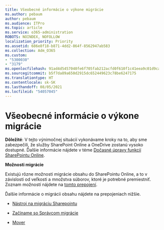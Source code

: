 ```yaml
---
title: Všeobecné informácie o výkone migrácie
ms.author: pebaum
author: pebaum
ms.audience: ITPro
ms.topic: article
ms.service: o365-administration
ROBOTS: NOINDEX, NOFOLLOW
localization_priority: Priority
ms.assetid: 686e8f18-b871-4dd2-864f-8562947ab583
ms.collection: Adm_O365
ms.custom:
- "5300030"
- "3179"
ms.openlocfilehash: 91ad4d5457040fe6f705fab212acfd0f610f1c41eea9c01d9cab80439607292c
ms.sourcegitcommit: b5f7da89a650d2915dc652449623c78be6247175
ms.translationtype: HT
ms.contentlocale: sk-SK
ms.lasthandoff: 08/05/2021
ms.locfileid: "54057045"
---
```

# <a name="general-migration-performance-guidance"></a>Všeobecné informácie o výkone migrácie


**Dôležité**: V tejto výnimočnej situácií vykonávame kroky na to, aby sme zabezpečili, že služby SharePoint Online a OneDrive zostanú vysoko dostupné. Ďalšie informácie nájdete v téme [Dočasné úpravy funkcií SharePointu Online](https://aka.ms/ODSPAdjustments).

**Možnosti migrácie**

Existujú rôzne možnosti migrácie obsahu do SharePointu Online, a to v závislosti od veľkosti a množstva súborov, ktoré je potrebné premiestniť. Zoznam možností nájdete na [tomto prepojení](https://docs.microsoft.com/sharepointmigration/migrate-to-sharepoint-online).

Ďalšie informácie o migrácii obsahu nájdete na prepojeniach nižšie.

- [Nástroj na migráciu Sharepointu](https://docs.microsoft.com/sharepointmigration/introducing-the-sharepoint-migration-tool)

- [Začíname so Správcom migrácie](https://docs.microsoft.com/sharepointmigration/mm-get-started)

- [Mover](https://mover.io/)
